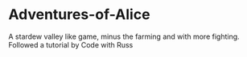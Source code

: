 # Adventures-of-Alice
A stardew valley like game, minus the farming and with more fighting. Followed a tutorial by Code with Russ
